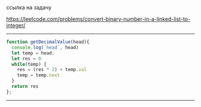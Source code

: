 ссылка на задачу 

https://leetcode.com/problems/convert-binary-number-in-a-linked-list-to-integer/


---
```js
function getDecimalValue(head){
  console.log(`head`, head)
  let temp = head;
  let res = 0
  while(temp) {
    res = (res * 2) + temp.val
    temp = temp.next
  }
  return res
};
```
---

```js

```
